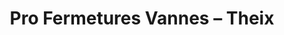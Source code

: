 ---
title: "Pro Fermetures Vannes – Theix"
url: /theix-noyalo/pro-fermetures-vannes-theix/
shop: Jalousien
---